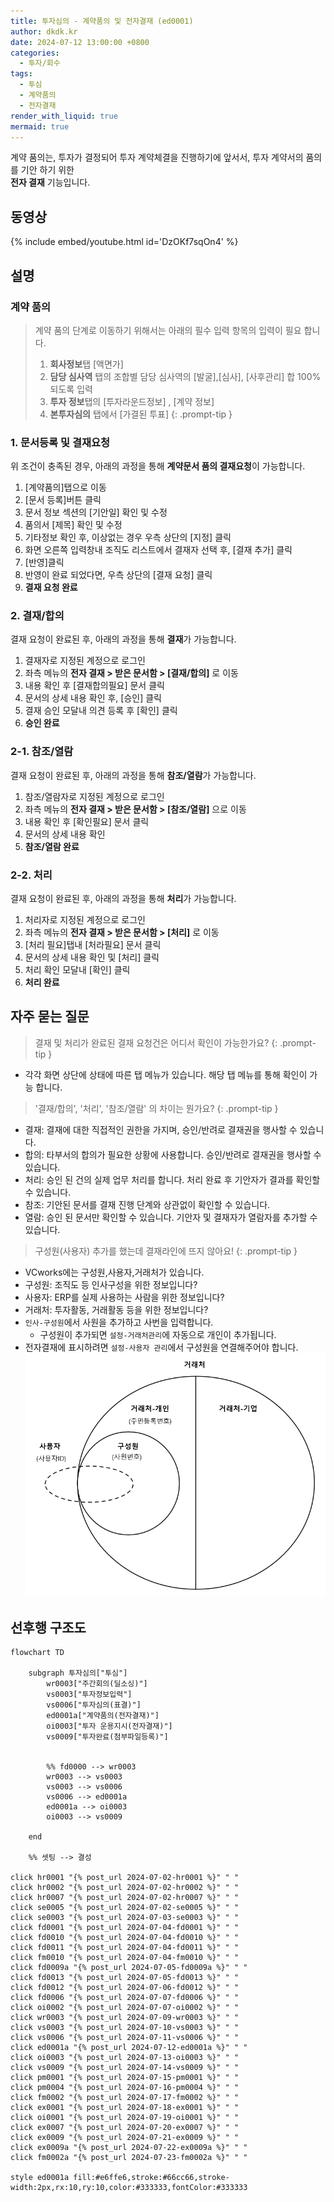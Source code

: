 ```yaml
---
title: 투자심의 - 계약품의 및 전자결재 (ed0001)
author: dkdk.kr
date: 2024-07-12 13:00:00 +0800
categories:
  - 투자/회수
tags:
  - 투심
  - 계약품의
  - 전자결재
render_with_liquid: true
mermaid: true
---
```

계약 품의는,
투자가 결정되어 투자 계약체결을 진행하기에 앞서서,
투자 계약서의 품의를 기안 하기 위한<br> **전자 결재** 기능입니다.
## 동영상

{% include embed/youtube.html id='DzOKf7sqOn4' %}
## 설명

### 계약 품의

> 계약 품의 단계로 이동하기 위해서는 아래의 필수 입력 항목의 입력이 필요 합니다.
>  1. **회사정보**탭 [액면가]
>  2. **담당 심사역** 탭의 조합별 담당 심사역의 [발굴],[심사], [사후관리] 합 100% 되도록 입력
>  3. **투자 정보**탭의 [투자라운드정보] , [계약 정보]
>  4. **본투자심의** 탭에서 [가결된 투표]
{: .prompt-tip }


### 1. 문서등록 및 결재요청
위 조건이 충족된 경우, 아래의 과정을 통해
**계약문서 품의 결재요청**이 가능합니다.

1. [계약품의]탭으로 이동
2. [문서 등록]버튼 클릭
3. 문서 정보 섹션의 [기안일] 확인 및 수정
4. 품의서 [제목] 확인 및 수정
5. 기타정보 확인 후, 이상없는 경우 우측 상단의 [지정] 클릭
6. 화면 오른쪽 입력창내 조직도 리스트에서 결재자 선택 후, [결재 추가] 클릭
7. [반영]클릭
8. 반영이 완료 되었다면, 우측 상단의 [결재 요청] 클릭
9. **결재 요청 완료**

### 2. 결재/합의
결재 요청이 완료된 후, 아래의 과정을 통해
**결재**가 가능합니다.

1. 결재자로 지정된 계정으로 로그인
2. 좌측 메뉴의 **전자 결재 > 받은 문서함 > [결재/합의]** 로 이동
3. 내용 확인 후 [결재합의필요] 문서 클릭
4. 문서의 상세 내용 확인 후, [승인] 클릭
5. 결재 승인 모달내 의견 등록 후 [확인] 클릭
6. **승인 완료**

### 2-1. 참조/열람
결재 요청이 완료된 후, 아래의 과정을 통해
**참조/열람**가 가능합니다.

1. 참조/열람자로 지정된 계정으로 로그인
2. 좌측 메뉴의 **전자 결재 > 받은 문서함 > [참조/열람]** 으로 이동
3. 내용 확인 후 [확인필요] 문서 클릭
4. 문서의 상세 내용 확인
5. **참조/열람 완료**

### 2-2. 처리
결재 요청이 완료된 후, 아래의 과정을 통해
**처리**가 가능합니다.

1. 처리자로 지정된 계정으로 로그인
2. 좌측 메뉴의 **전자 결재 > 받은 문서함 > [처리]** 로 이동
3. [처리 필요]탭내 [처라필요] 문서 클릭
4. 문서의 상세 내용 확인 및 [처리] 클릭
5. 처리 확인 모달내 [확인] 클릭
6. **처리 완료**


## 자주 묻는 질문

> 결재 및 처리가 완료된 결재 요청건은 어디서 확인이 가능한가요?
{: .prompt-tip }

- 각각 화면 상단에 상태에 따른 탭 메뉴가 있습니다. 해당 탭 메뉴를 통해 확인이 가능 합니다.

> '결재/합의', '처리', '참조/열람' 의 차이는 뭔가요? 
{: .prompt-tip }

- 결재: 결재에 대한 직접적인 권한을 가지며, 승인/반려로 결재권을 행사할 수 있습니다.  
- 합의: 타부서의 합의가 필요한 상황에 사용합니다. 승인/반려로 결재권을 행사할 수 있습니다.
- 처리: 승인 된 건의 실제 업무 처리를 합니다.  처리 완료 후 기안자가 결과를 확인할 수 있습니다.
- 참조: 기안된 문서를 결재 진행 단계와 상관없이 확인할 수 있습니다.  
- 열람: 승인 된 문서만 확인할 수 있습니다. 기안자 및 결재자가 열람자를 추가할 수 있습니다.

> 구성원(사용자) 추가를 했는데 결재라인에 뜨지 않아요!
{: .prompt-tip }

-  VCworks에는 구성원,사용자,거래처가 있습니다.
  - 구성원: 조직도 등 인사구성을 위한 정보입니다?
  - 사용자: ERP를 실제 사용하는 사람을 위한 정보입니다?
  - 거래처: 투자활동, 거래활동 등을 위한 정보입니다?
- `인사-구성원`에서 사원을 추가하고 사번을 입력합니다.
  - 구성원이 추가되면 `설정-거래처관리`에 자동으로 개인이 추가됩니다.
- 전자결재에 표시하려면 `설정-사용자 관리`에서 구성원을 연결해주어야 합니다.
![개념도|500](assets/img/Pasted%20image%2020240710193341.png)

## 선후행 구조도

```mermaid
flowchart TD

    subgraph 투자심의["투심"]
        wr0003["주간회의(딜소싱)"]
        vs0003["투자정보입력"]
        vs0006["투자심의(표결)"]
        ed0001a["계약품의(전자결재)"]
        oi0003["투자 운용지시(전자결재)"]
        vs0009["투자완료(첨부파일등록)"]

        
        %% fd0000 --> wr0003
        wr0003 --> vs0003
        vs0003 --> vs0006
        vs0006 --> ed0001a
        ed0001a --> oi0003
        oi0003 --> vs0009

    end

    %% 셋팅 --> 결성
    
click hr0001 "{% post_url 2024-07-02-hr0001 %}" " "
click hr0002 "{% post_url 2024-07-02-hr0002 %}" " "
click hr0007 "{% post_url 2024-07-02-hr0007 %}" " "
click se0005 "{% post_url 2024-07-02-se0005 %}" " "
click se0003 "{% post_url 2024-07-03-se0003 %}" " "
click fd0001 "{% post_url 2024-07-04-fd0001 %}" " "
click fd0010 "{% post_url 2024-07-04-fd0010 %}" " "
click fd0011 "{% post_url 2024-07-04-fd0011 %}" " "
click fm0010 "{% post_url 2024-07-04-fm0010 %}" " "
click fd0009a "{% post_url 2024-07-05-fd0009a %}" " "
click fd0013 "{% post_url 2024-07-05-fd0013 %}" " "
click fd0012 "{% post_url 2024-07-06-fd0012 %}" " "
click fd0006 "{% post_url 2024-07-07-fd0006 %}" " "
click oi0002 "{% post_url 2024-07-07-oi0002 %}" " "
click wr0003 "{% post_url 2024-07-09-wr0003 %}" " "
click vs0003 "{% post_url 2024-07-10-vs0003 %}" " "
click vs0006 "{% post_url 2024-07-11-vs0006 %}" " "
click ed0001a "{% post_url 2024-07-12-ed0001a %}" " "
click oi0003 "{% post_url 2024-07-13-oi0003 %}" " "
click vs0009 "{% post_url 2024-07-14-vs0009 %}" " "
click pm0001 "{% post_url 2024-07-15-pm0001 %}" " "
click pm0004 "{% post_url 2024-07-16-pm0004 %}" " "
click fm0002 "{% post_url 2024-07-17-fm0002 %}" " "
click ex0001 "{% post_url 2024-07-18-ex0001 %}" " "
click oi0001 "{% post_url 2024-07-19-oi0001 %}" " "
click ex0007 "{% post_url 2024-07-20-ex0007 %}" " "
click ex0009 "{% post_url 2024-07-21-ex0009 %}" " "
click ex0009a "{% post_url 2024-07-22-ex0009a %}" " "
click fm0002a "{% post_url 2024-07-23-fm0002a %}" " "

style ed0001a fill:#e6ffe6,stroke:#66cc66,stroke-width:2px,rx:10,ry:10,color:#333333,fontColor:#333333

```
